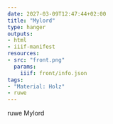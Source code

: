 ```yaml
---
date: 2027-03-09T12:47:44+02:00
title: "Mylord"
type: hanger
outputs:
- html
- iiif-manifest
resources:
- src: "front.png"
  params:
    iiif: front/info.json
tags:
- "Material: Holz"
- ruwe
---
```

ruwe
Mylord
